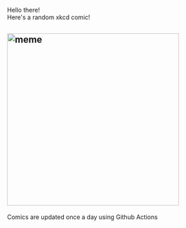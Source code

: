 Hello there! <br>Here's a random xkcd comic!<br>
## <img src="https://imgs.xkcd.com/comics/su_doku.jpg" alt="meme" width="400"/><br>
Comics are updated once a day using Github Actions